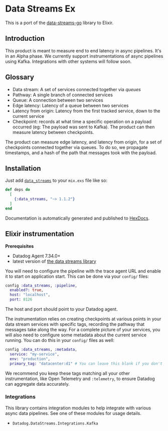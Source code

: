 # Data Streams Ex

This is a port of the [data-streams-go](https://github.com/DataDog/data-streams-go) library to Elixir.

## Introduction

This product is meant to measure end to end latency in async pipelines. It's in an Alpha phase. We currently support instrumentations of async pipelines using Kafka. Integrations with other systems will follow soon.

## Glossary

- Data stream: A set of services connected together via *queues*
- Pathway: A single branch of connected services
- Queue: A connection between two services
- Edge latency: Latency of a queue between two services
- Latency from origin: Latency from the first tracked service, down to the current service
- Checkpoint: records at what time a specific operation on a payload occurred (eg: The payload was sent to Kafka). The product can then measure latency between checkpoints.

The product can measure edge latency, and latency from origin, for a set of checkpoints connected together via queues.
To do so, we propagate timestamps, and a hash of the path that messages took with the payload.

## Installation

Just add [`data_streams`](https://hexdocs.pm/data_streams) to your `mix.exs` file like so:

<!-- {x-release-please-start-version} -->
```elixir
def deps do
  [
    {:data_streams, "~> 1.1.2"}
  ]
end
```
<!-- {x-release-please-end} -->

Documentation is automatically generated and published to [HexDocs](https://hexdocs.pm/data_streams).

## Elixir instrumentation

**Prerequisites**
- Datadog Agent 7.34.0+
- latest version of [the data streams library](https://github.com/stordco/data-streams-ex)

You will need to configure the pipeline with the trace agent URL and enable it to start on application start. This can be done via your `config/` files:

```elixir
config :data_streams, :pipeline,
  enabled?: true,
  host: "localhost",
  port: 8126
```

The host and port should point to your Datadog agent.

The instrumentation relies on creating checkpoints at various points in your data stream services with specific tags, recording the pathway that messages take along the way. For a complete picture of your services, you will also need to configure some metadata about the current service running. You can do this in your `config/` files as well:

```elixir
config :data_streams, :metadata,
  service: "my-service",
  env: "production",
  primary_tag: "datacenter:d1" # You can leave this blank if you don't have a primary tag.
```

We recommend you keep these tags matching all your other instrumentation, like Open Telemetry and `:telemetry`, to ensure Datadog can aggregate data accurately.

### Integrations

This library contains integration modules to help integrate with various async data pipelines. See one of these modules for usage details.

- `Datadog.DataStreams.Integrations.Kafka`
